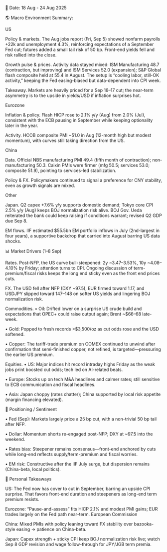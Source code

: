 📅 Date: 18 Aug - 24 Aug 2025	

🌎 Macro Environment Summary: 

US

Policy & markets. The Aug jobs report (Fri, Sep 5) showed nonfarm payrolls +22k and unemployment 4.3%, reinforcing expectations of a September Fed cut; futures added a small tail risk of 50 bp. Front-end yields fell and risk rallied into the close. 


Growth pulse & prices. Activity data stayed mixed: ISM Manufacturing 48.7 (contraction, but improving) and ISM Services 52.0 (expansion); S&P Global flash composite held at 55.4 in August. The setup is “cooling labor, still-OK activity,” keeping the Fed easing-biased but data-dependent into CPI week. 

Takeaway. Markets are heavily priced for a Sep 16–17 cut; the near-term asymmetry is to the upside in yields/USD if inflation surprises hot. 


Eurozone

Inflation & policy. Flash HICP rose to 2.1% y/y (Aug) from 2.0% (Jul), consistent with the ECB pausing in September while keeping optionality later in the year. 


Activity. HCOB composite PMI ~51.0 in Aug (12-month high but modest momentum), with curves still taking direction from the US. 


China

Data. Official NBS manufacturing PMI 49.4 (fifth month of contraction); non-manufacturing 50.3. Caixin PMIs were firmer (mfg 50.5; services 53.0; composite 51.9), pointing to services-led stabilization.

Policy & FX. Policymakers continued to signal a preference for CNY stability, even as growth signals are mixed. 


Other

Japan. Q2 capex +7.6% y/y supports domestic demand; Tokyo core CPI 2.5% y/y (Aug) keeps BOJ normalization risk alive. BOJ Gov. Ueda reiterated the bank could keep raising if conditions warrant; revised Q2 GDP due Sep 8. 


EM flows. IIF estimated $55.5bn EM portfolio inflows in July (2nd-largest in four years), a supportive backdrop that carried into August barring US data shocks. 


📊 Market Drivers (1–8 Sep)

Rates. Post-NFP, the US curve bull-steepened: 2y ~3.47–3.53%, 10y ~4.08–4.10% by Friday; attention turns to CPI. Ongoing discussion of term-premium/fiscal risks keeps the long end sticky even as the front end prices cuts. 


FX. The USD fell after NFP (DXY ~97.5), EUR firmed toward 1.17, and USDJPY slipped toward 147–148 on softer US yields and lingering BOJ normalization risk. 


Commodities.
• Oil: Drifted lower on a surprise US crude build and expectations that OPEC+ could raise output again; Brent ~$66–68 late-week. 


• Gold: Popped to fresh records >$3,500/oz as cut odds rose and the USD softened. 


• Copper: The tariff-trade premium on COMEX continued to unwind after confirmation that semi-finished copper, not refined, is targeted—pressuring the earlier US premium. 


Equities.
• US: Major indices hit record intraday highs Friday as the weak jobs print boosted cut odds; tech led on AI-related beats. 


• Europe: Stocks up on tech M&A headlines and calmer rates; still sensitive to ECB communication and fiscal headlines. 


• Asia: Japan choppy (rates chatter); China supported by local risk appetite (margin financing elevated). 


📌 Positioning / Sentiment

• Fed (Sep): Markets largely price a 25 bp cut, with a non-trivial 50 bp tail after NFP. 


• Dollar: Momentum shorts re-engaged post-NFP; DXY at ~97.5 into the weekend. 


• Rates bias: Steepener remains consensus—front-end anchored by cuts while long-end reflects supply/term-premium and fiscal worries. 


• EM risk: Constructive after the IIF July surge, but dispersion remains (China-beta, local politics). 


🧠 Personal Takeaways

US: The Fed now has cover to cut in September, barring an upside CPI surprise. That favors front-end duration and steepeners as long-end term premium resists. 


Eurozone: “Pause-and-assess” fits HICP 2.1% and modest PMI gains; EUR trades largely on the Fed path near-term. 
European Commission


China: Mixed PMIs with policy leaning toward FX stability over bazooka-style easing → patience on China-beta. 


Japan: Capex strength + sticky CPI keep BOJ normalization risk live; watch Sep 8 GDP revision and wage follow-through for JPY/JGB term premia. 


